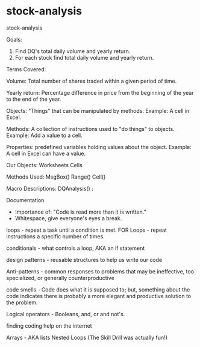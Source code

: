 # stock-analysis
stock-analysis

Goals: 
1) Find DQ's total daily volume and yearly return.
2) For each stock find total daily volume and yearly return.

Terms Covered: 

Volume: Total number of shares traded within a given period of time.

Yearly return: Percentage difference in price from the beginning 
               of the year to the end of the year.
               
Objects: "Things" that can be manipulated by methods.
Example: A cell in Excel.

Methods: A collection of instructions used to "do things" to objects.
Example: Add a value to a cell.

Properties: predefined variables holding values about the object.
Example: A cell in Excel can have a value. 

Our Objects: 
Worksheets
Cells

Methods Used: 
MsgBox()
Range()
Cell()

Macro Descriptions: 
DQAnalysis() : 


Documentation
  - Importance of: "Code is read more than it is written."
  - Whitespace, give everyone's eyes a break.


loops - repeat a task until a condition is met.
  FOR Loops - repeat instructions a specific number of times.
  
conditionals - what controls a loop, AKA an if statement

design patterns - reusable structures to help us write our code

Anti-patterns - common responses to problems that may be ineffective, too specialized, or generally counterproductive

code smells - Code does what it is supposed to; but, something about the code indicates there is probably a more elegant and productive solution to the problem.

Logical operators - Booleans, and, or and not's. 


finding coding help on the internet

Arrays - AKA lists
Nested Loops (The Skill Drill was actually fun!)


